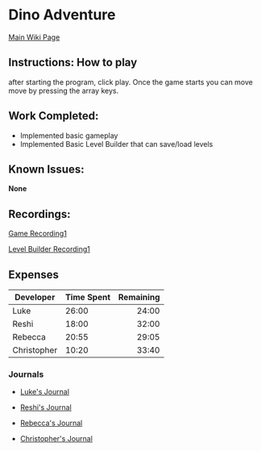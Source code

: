 # Dino Adventure

[Main Wiki Page](https://github.com/bjucps209/spring2021-team3/wiki)

## Instructions: How to play

after starting the program, click play. Once the game starts you can move move by pressing the array keys.

## Work Completed:

* Implemented basic gameplay
* Implemented Basic Level Builder that can save/load levels 

## Known Issues:
__None__

## Recordings:
[Game Recording1](https://youtu.be/u_dezk9elx8)

[Level Builder Recording1](https://youtu.be/g001WTeK34Y)

## Expenses 

| Developer | Time Spent | Remaining |
| --- | --- | ---:|
| Luke | 26:00 | 24:00 |
| Reshi | 18:00 | 32:00 |
| Rebecca | 20:55 | 29:05 |
| Christopher | 10:20 | 33:40 |


### Journals

* [Luke's Journal](https://github.com/bjucps209/spring2021-team3/wiki/Luke's-Journal)

* [Reshi's Journal](https://github.com/bjucps209/spring2021-team3/wiki/Reshi's-Journal)

* [Rebecca's Journal](https://github.com/bjucps209/spring2021-team3/wiki/Rebecca's-Journal)

* [Christopher's Journal](https://github.com/bjucps209/spring2021-team3/wiki/Christopher's-Journal)

